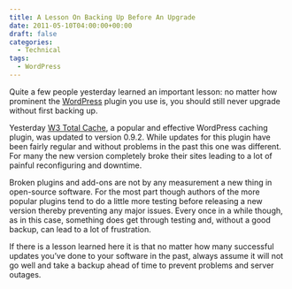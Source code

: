 ```yaml
---
title: A Lesson On Backing Up Before An Upgrade
date: 2011-05-10T04:00:00+00:00
draft: false
categories:
  - Technical
tags:
  - WordPress
---
```


Quite a few people yesterday learned an important lesson: no matter how prominent the [WordPress][1] plugin you use is, you should still never upgrade without first backing up.

Yesterday [W3 Total Cache][2], a popular and effective WordPress caching plugin, was updated to version 0.9.2. While updates for this plugin have been fairly regular and without problems in the past this one was different. For many the new version completely broke their sites leading to a lot of painful reconfiguring and downtime.

Broken plugins and add-ons are not by any measurement a new thing in open-source software. For the most part though authors of the more popular plugins tend to do a little more testing before releasing a new version thereby preventing any major issues. Every once in a while though, as in this case, something does get through testing and, without a good backup, can lead to a lot of frustration.

If there is a lesson learned here it is that no matter how many successful updates you’ve done to your software in the past, always assume it will not go well and take a backup ahead of time to prevent problems and server outages.

 [1]: http://wordpress.org
 [2]: http://wordpress.org/extend/plugins/w3-total-cache/